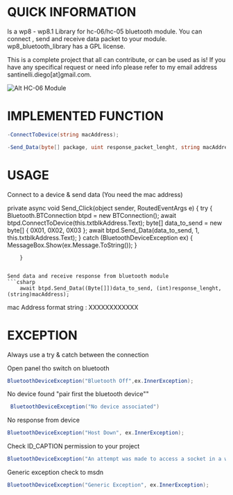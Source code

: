 QUICK INFORMATION
=====================
Is a wp8 - wp8.1 Library for hc-06/hc-05 bluetooth module.
You can connect , send and receive data packet to your module.
wp8_bluetooth_library has a GPL license.

This is a complete project that all can contribute, or can be used as is!
If you have any specifical request or need info please refer to my email address santinelli.diego[at]gmail.com.

![Alt HC-06 Module](/bgvsan/wp8_bluetooth_library/bluetooth-HC05-01.jpg?raw=true "HC-06 Module")

IMPLEMENTED FUNCTION
=====================

```csharp
-ConnectToDevice(string macAddress);

-Send_Data(byte[] package, uint response_packet_lenght, string macAddress)
```

USAGE
=====================

Connect to a device & send data (You need the mac address)


private async void Send_Click(object sender, RoutedEventArgs e)
        {
            try
            {
                Bluetooth.BTConnection btpd = new BTConnection();
                await btpd.ConnectToDevice(this.txtblkAddress.Text);
                byte[] data_to_send = new byte[] { 0X01, 0X02, 0X03 };
                await btpd.Send_Data(data_to_send, 1, this.txtblkAddress.Text);
            }
            catch (BluetoothDeviceException ex)
            {
                MessageBox.Show(ex.Message.ToString());
            }

        }     
```

Send data and receive response from bluetooth module
```csharp
	await btpd.Send_Data((Byte[]])data_to_send, (int)response_lenght, (string)macAddress);
```

mac Address format string : XXXXXXXXXXXX

EXCEPTION
=====================
Always use a try & catch between the connection

Open panel tho switch on bluetooth
```csharp
BluetoothDeviceException("Bluetooth Off",ex.InnerException);
```

No device found "pair first the bluetooth device""
```csharp
 BluetoothDeviceException("No device associated")
 ```  

No response from device 
```csharp
BluetoothDeviceException("Host Down", ex.InnerException);
```                      

Check ID_CAPTION permission to your project
```csharp
BluetoothDeviceException("An attempt was made to access a socket in a way forbidden by its access permissions check ID_CAPTION ", ex.InnerException);
```

Generic exception check to msdn
```csharp
BluetoothDeviceException("Generic Exception", ex.InnerException);
```
